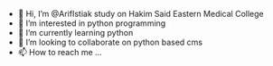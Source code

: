 - 👋 Hi, I’m @ArifIstiak study on Hakim Said Eastern Medical College
- 👀 I’m interested in python programming 
- 🌱 I’m currently learning python 
- 💞️ I’m looking to collaborate on python based cms
- 📫 How to reach me ...

<!---
ArifIstiak/ArifIstiak is a ✨ special ✨ repository because its `README.md` (this file) appears on your GitHub profile.
You can click the Preview link to take a look at your changes.
--->
